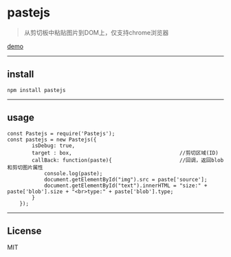 # pastejs


> 从剪切板中粘贴图片到DOM上，仅支持chrome浏览器

[demo][1]

---
## install

    npm install pastejs
    
---
## usage
    
    const Pastejs = require('Pastejs');
    const pastejs = new Pastejs({
            isDebug: true,
            target : box,                                   //剪切区域(ID)
            callBack: function(paste){                      //回调，返回blob和剪切图片属性
                console.log(paste);
                document.getElementById("img").src = paste['source'];
                document.getElementById("text").innerHTML = "size:" + paste['blob'].size + "<br>type:" + paste['blob'].type;
            }
        });
---
## License
MIT


  [1]: http://jayzou.github.io/pastejs/index.html